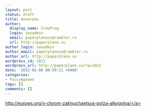 ```yaml
---
layout: post
status: draft
title: Алкоголь
author:
  display_name: SlowProg
  login: seoadmin
  email: paperplanesu@rambler.ru
  url: http://paperplane.su
author_login: seoadmin
author_email: paperplanesu@rambler.ru
author_url: http://paperplane.su
wordpress_id: 2012
wordpress_url: http://paperplane.su/?p=2012
date: '2012-02-08 00:59:11 +0400'
categories:
- Рассуждения
tags: []
comments: []
---
```

<p><a href="http:&#47;&#47;eurows.org&#47;v-chyom-zaklyuchaetsya-polza-alkogolya&#47;">http:&#47;&#47;eurows.org&#47;v-chyom-zaklyuchaetsya-polza-alkogolya&#47;<&#47;a></p>
